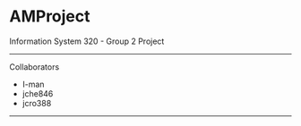 # AMProject
Information System 320 - Group 2 Project



------------------
Collaborators
- I-man
- jche846
- jcro388
------------------
